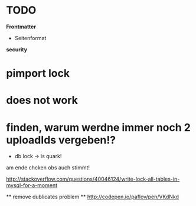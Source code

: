 # TODO

**Frontmatter**
- Seitenformat


**security**
# pimport lock
# does not work
# finden, warum werdne immer noch 2 uploadIds vergeben!?

+ db lock -> is quark!



am ende chcken obs auch stimmt!


http://stackoverflow.com/questions/40046124/write-lock-all-tables-in-mysql-for-a-moment


** remove dublicates problem **
http://codepen.io/paflov/pen/VKdNkd